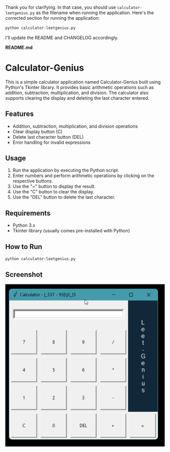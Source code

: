 Thank you for clarifying. In that case, you should use `calculator-leetgenius.py` as the filename when running the application. Here's the corrected section for running the application:

```bash
python calculator-leetgenius.py
```

I'll update the README and CHANGELOG accordingly.

**README.md**

# Calculator-Genius

This is a simple calculator application named Calculator-Genius built using Python's Tkinter library. It provides basic arithmetic operations such as addition, subtraction, multiplication, and division. The calculator also supports clearing the display and deleting the last character entered.

## Features

- Addition, subtraction, multiplication, and division operations
- Clear display button (C)
- Delete last character button (DEL)
- Error handling for invalid expressions

## Usage

1. Run the application by executing the Python script.
2. Enter numbers and perform arithmetic operations by clicking on the respective buttons.
3. Use the "=" button to display the result.
4. Use the "C" button to clear the display.
5. Use the "DEL" button to delete the last character.

## Requirements

- Python 3.x
- Tkinter library (usually comes pre-installed with Python)

## How to Run

```bash
python calculator-leetgenius.py
```

## Screenshot

![Calculator Screenshot](calculator_leetgenius.png)

